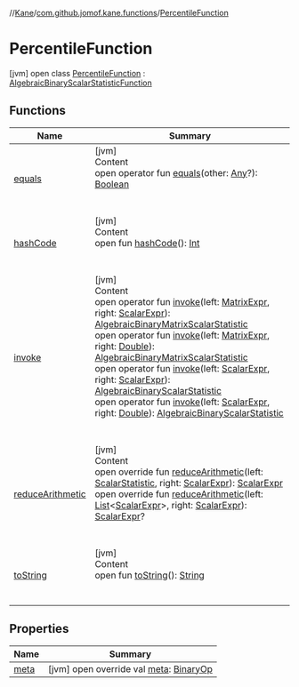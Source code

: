 //[Kane](../../index.md)/[com.github.jomof.kane.functions](../index.md)/[PercentileFunction](index.md)



# PercentileFunction  
 [jvm] open class [PercentileFunction](index.md) : [AlgebraicBinaryScalarStatisticFunction](../../com.github.jomof.kane.impl.functions/-algebraic-binary-scalar-statistic-function/index.md)   


## Functions  
  
|  Name|  Summary| 
|---|---|
| <a name="kotlin/Any/equals/#kotlin.Any?/PointingToDeclaration/"></a>[equals](../../com.github.jomof.kane.impl.types/-double-algebraic-type/index.md#%5Bkotlin%2FAny%2Fequals%2F%23kotlin.Any%3F%2FPointingToDeclaration%2F%5D%2FFunctions%2F-1601141747)| <a name="kotlin/Any/equals/#kotlin.Any?/PointingToDeclaration/"></a>[jvm]  <br>Content  <br>open operator fun [equals](../../com.github.jomof.kane.impl.types/-double-algebraic-type/index.md#%5Bkotlin%2FAny%2Fequals%2F%23kotlin.Any%3F%2FPointingToDeclaration%2F%5D%2FFunctions%2F-1601141747)(other: [Any](https://kotlinlang.org/api/latest/jvm/stdlib/kotlin/-any/index.html)?): [Boolean](https://kotlinlang.org/api/latest/jvm/stdlib/kotlin/-boolean/index.html)  <br><br><br>
| <a name="kotlin/Any/hashCode/#/PointingToDeclaration/"></a>[hashCode](../../com.github.jomof.kane.impl.types/-double-algebraic-type/index.md#%5Bkotlin%2FAny%2FhashCode%2F%23%2FPointingToDeclaration%2F%5D%2FFunctions%2F-1601141747)| <a name="kotlin/Any/hashCode/#/PointingToDeclaration/"></a>[jvm]  <br>Content  <br>open fun [hashCode](../../com.github.jomof.kane.impl.types/-double-algebraic-type/index.md#%5Bkotlin%2FAny%2FhashCode%2F%23%2FPointingToDeclaration%2F%5D%2FFunctions%2F-1601141747)(): [Int](https://kotlinlang.org/api/latest/jvm/stdlib/kotlin/-int/index.html)  <br><br><br>
| <a name="com.github.jomof.kane.impl.functions/AlgebraicBinaryScalarStatisticFunction/invoke/#com.github.jomof.kane.MatrixExpr#com.github.jomof.kane.ScalarExpr/PointingToDeclaration/"></a>[invoke](../../com.github.jomof.kane.impl.functions/-algebraic-binary-scalar-statistic-function/invoke.md)| <a name="com.github.jomof.kane.impl.functions/AlgebraicBinaryScalarStatisticFunction/invoke/#com.github.jomof.kane.MatrixExpr#com.github.jomof.kane.ScalarExpr/PointingToDeclaration/"></a>[jvm]  <br>Content  <br>open operator fun [invoke](../../com.github.jomof.kane.impl.functions/-algebraic-binary-scalar-statistic-function/invoke.md)(left: [MatrixExpr](../../com.github.jomof.kane/-matrix-expr/index.md), right: [ScalarExpr](../../com.github.jomof.kane/-scalar-expr/index.md)): [AlgebraicBinaryMatrixScalarStatistic](../../com.github.jomof.kane.impl.functions/-algebraic-binary-matrix-scalar-statistic/index.md)  <br>open operator fun [invoke](../../com.github.jomof.kane.impl.functions/-algebraic-binary-scalar-statistic-function/invoke.md)(left: [MatrixExpr](../../com.github.jomof.kane/-matrix-expr/index.md), right: [Double](https://kotlinlang.org/api/latest/jvm/stdlib/kotlin/-double/index.html)): [AlgebraicBinaryMatrixScalarStatistic](../../com.github.jomof.kane.impl.functions/-algebraic-binary-matrix-scalar-statistic/index.md)  <br>open operator fun [invoke](../../com.github.jomof.kane.impl.functions/-algebraic-binary-scalar-statistic-function/invoke.md)(left: [ScalarExpr](../../com.github.jomof.kane/-scalar-expr/index.md), right: [ScalarExpr](../../com.github.jomof.kane/-scalar-expr/index.md)): [AlgebraicBinaryScalarStatistic](../../com.github.jomof.kane.impl.functions/-algebraic-binary-scalar-statistic/index.md)  <br>open operator fun [invoke](../../com.github.jomof.kane.impl.functions/-algebraic-binary-scalar-statistic-function/invoke.md)(left: [ScalarExpr](../../com.github.jomof.kane/-scalar-expr/index.md), right: [Double](https://kotlinlang.org/api/latest/jvm/stdlib/kotlin/-double/index.html)): [AlgebraicBinaryScalarStatistic](../../com.github.jomof.kane.impl.functions/-algebraic-binary-scalar-statistic/index.md)  <br><br><br>
| <a name="com.github.jomof.kane.functions/PercentileFunction/reduceArithmetic/#com.github.jomof.kane.impl.ScalarStatistic#com.github.jomof.kane.ScalarExpr/PointingToDeclaration/"></a>[reduceArithmetic](reduce-arithmetic.md)| <a name="com.github.jomof.kane.functions/PercentileFunction/reduceArithmetic/#com.github.jomof.kane.impl.ScalarStatistic#com.github.jomof.kane.ScalarExpr/PointingToDeclaration/"></a>[jvm]  <br>Content  <br>open override fun [reduceArithmetic](reduce-arithmetic.md)(left: [ScalarStatistic](../../com.github.jomof.kane.impl/-scalar-statistic/index.md), right: [ScalarExpr](../../com.github.jomof.kane/-scalar-expr/index.md)): [ScalarExpr](../../com.github.jomof.kane/-scalar-expr/index.md)  <br>open override fun [reduceArithmetic](reduce-arithmetic.md)(left: [List](https://kotlinlang.org/api/latest/jvm/stdlib/kotlin.collections/-list/index.html)<[ScalarExpr](../../com.github.jomof.kane/-scalar-expr/index.md)>, right: [ScalarExpr](../../com.github.jomof.kane/-scalar-expr/index.md)): [ScalarExpr](../../com.github.jomof.kane/-scalar-expr/index.md)?  <br><br><br>
| <a name="kotlin/Any/toString/#/PointingToDeclaration/"></a>[toString](../../com.github.jomof.kane.impl.types/-object-kane-type/-companion/index.md#%5Bkotlin%2FAny%2FtoString%2F%23%2FPointingToDeclaration%2F%5D%2FFunctions%2F-1601141747)| <a name="kotlin/Any/toString/#/PointingToDeclaration/"></a>[jvm]  <br>Content  <br>open fun [toString](../../com.github.jomof.kane.impl.types/-object-kane-type/-companion/index.md#%5Bkotlin%2FAny%2FtoString%2F%23%2FPointingToDeclaration%2F%5D%2FFunctions%2F-1601141747)(): [String](https://kotlinlang.org/api/latest/jvm/stdlib/kotlin/-string/index.html)  <br><br><br>


## Properties  
  
|  Name|  Summary| 
|---|---|
| <a name="com.github.jomof.kane.functions/PercentileFunction/meta/#/PointingToDeclaration/"></a>[meta](meta.md)| <a name="com.github.jomof.kane.functions/PercentileFunction/meta/#/PointingToDeclaration/"></a> [jvm] open override val [meta](meta.md): [BinaryOp](../../com.github.jomof.kane.impl/-binary-op/index.md)   <br>

